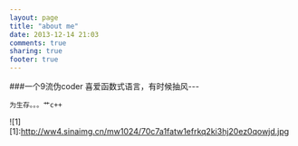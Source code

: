 ```yaml
---
layout: page
title: "about me"
date: 2013-12-14 21:03
comments: true
sharing: true
footer: true
---
```


###一个9流伪coder
	喜爱函数式语言，有时候抽风---
     
    为生存。。。艹c++

![1]
[1]:http://ww4.sinaimg.cn/mw1024/70c7a1fatw1efrkq2ki3hj20ez0qowjd.jpg
